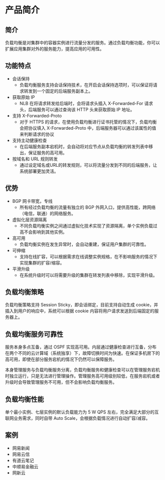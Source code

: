 # 产品简介

## 简介

负载均衡是对集群中的容器实例进行流量分发的服务。通过负载均衡功能，你可以扩展应用集群对外的服务能力，提高应用的可用性。

## 功能特点

* 会话保持
    * 负载均衡服务支持会话保持技术，在开启会话保持选项时，可以保证将请求转发到一个固定的后端服务副本上。
* 获取原始 IP
    * NLB 在将请求转发给后端时，会将请求头插入 X-Forwarded-For 请求头，后端服务可以通过查询该 HTTP 头来获取原始 IP 地址。
*   支持 X-Forwarded-Proto
    * 对于 HTTPS 的请求，在使用负载均衡进行证书托管的情况下，负载均衡会把协议填入 X-Forwarded-Proto 中，后端服务器可以通过该属性的值来判断请求的协议
*   支持主动健康检查
    * 在后端服务副本宕机时，会自动将对应节点从负载均衡的转发列表中移出，保证服务的高可用。
*   按域名和 URL 规则转发
    * 通过设定域名或URL的转发规则，可以将流量分发到不同的后端服务，让系统部署更加灵活。

## 优势

*   BGP 网卡带宽，专线
	*   所有经过负载均衡的流量有独立的 BGP 外网入口，提供高性能，跨网络（电信，联通）的网络服务。
*   虚拟化层资源隔离
    *   不同负载均衡实例之间通过虚拟化技术实现了资源隔离，单个实例负载过高不会影响到其他实例。
*   高可用
    *   负载均衡实例在发生异常时，会自动重建，保证用户集群的可靠性。
*   可伸缩
    *   支持在线扩容，可以根据需求在线调整实例规格，在不影响服务的情况下实现集群的扩容/缩容。
*   平滑升级
    *   在系统升级时可以将需要升级的集群在转发列表中移除，实现平滑升级。

## 负载均衡策略

负载均衡策略支持 Session Sticky，即会话绑定，目前支持自动生成 cookie，并插入到用户的响应中，系统可以根据 cookie 内容将用户请求发送到后端固定的服务器上。

## 负载均衡服务可靠性

服务本身多点互备，通过 OSPF 实现高可用。内层通过健康检查进行互备，分布在两个不同的云计算域（系统独享）下，故障切换时间为快速。在保证多机房下的高可用，即使在部分服务宕机的情况下仍然可以保障服务。

本身管理服务与负载均衡服务分离，负载均衡服务和健康检查可以在管理服务宕机时独立运行，只是无法进行管理操作。管理服务高可用级别较低，在服务宕机或者升级时会导致管理服务不可用，但不会影响负载均衡服务。

## 负载均衡性能

单个最小实例、七层实例的默认负载能力为 5 W QPS 左右，完全满足大部分的互联网业务需求，同时自带 Auto Scale，会根据负载情况进行自动扩容/减容。

## 案例
*  网易新闻
*  网易云信
*  有道云笔记
*  中顺易金融云
*  网新云
